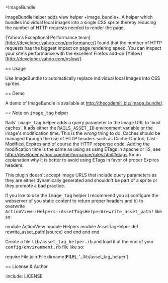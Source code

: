 =ImageBundle

ImageBundleHelper adds view helper +image_bundle+. A helper which
bundles individual local images into a single CSS sprite thereby
reducing the number of HTTP requests needed to render the page.

{Yahoo's Exceptional Performance
team}[http://developer.yahoo.com/performance/] found that the number
of HTTP requests has the biggest impact on page rendering speed. You
can inspect your site's performance with the excellent Firefox add-on
{YSlow}[http://developer.yahoo.com/yslow/].

== Usage

Use ImageBundle to automatically replace individual local images into
CSS sprites.

== Demo

A demo of ImageBundle is available at http://thecodemill.biz/image_bundle/.

== Note on <tt>image_tag</tt> helper

Rails' <tt>image_tag</tt> helper adds a query parameter to the image URL to
'bust caches'. It ads either the <tt>RAILS_ASSET_ID</tt> environment variable
or the image's modification time.  This is the *wrong* thing to
do. Caches should be managed through the use of HTTP headers such as
Cache-Control, Last-Modified, Expires and of course the HTTP response
code.  Adding the modification time is the same as using as using
ETags in apache or IIS, see
http://developer.yahoo.com/performance/rules.html#etags for an
explanation why it is better to avoid using ETags in favor of proper
Expires headers.

This plugin doesn't accept image URLS that include query parameters as
they are either dynamically generated and shouldn't be part of a
sprite or they promote a bad practice.

If you like to use the <tt>image_tag</tt> helper I recommend you a) configure
the webserver of you static content to return proper headers and b) to
overwrite <tt>ActionView::Helpers::AssetTagsHelper#rewrite_asset_path!</tt>
like so:

  module ActionView
    module Helpers
      module AssetTagHelper
        def rewrite_asset_path!(source)
        end
      end
    end
  end

Create a file <tt>lib/asset_tag_helper.rb</tt> and load it at the end of your
<tt>config/environment.rb</tt> file like so:

  require File.join(File.dirname(__FILE__), '../lib/asset_tag_helper')

== License & Author

:include: LICENSE
